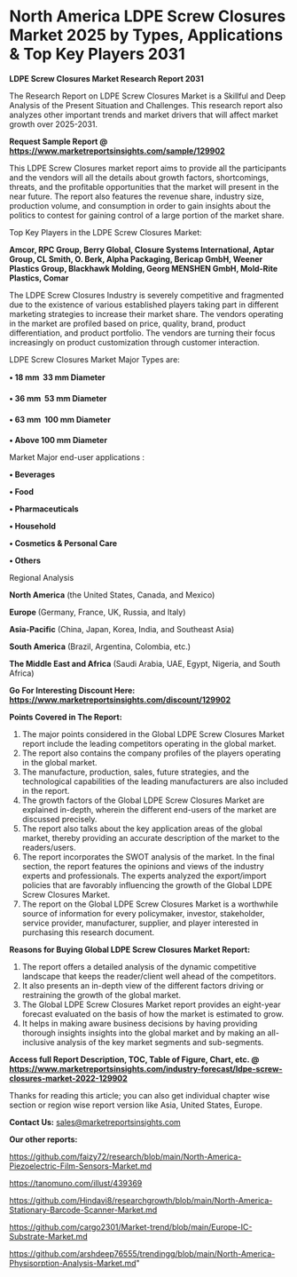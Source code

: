 # North America LDPE Screw Closures Market 2025 by Types, Applications & Top Key Players 2031

<strong>LDPE Screw Closures Market Research Report 2031</strong>

The Research Report on LDPE Screw Closures Market is a Skillful and Deep Analysis of the Present Situation and Challenges. This research report also analyzes other important trends and market drivers that will affect market growth over 2025-2031.

<strong>Request Sample Report @ <a href=https://www.marketreportsinsights.com/sample/129902>https://www.marketreportsinsights.com/sample/129902</a></strong>

This LDPE Screw Closures market report aims to provide all the participants and the vendors will all the details about growth factors, shortcomings, threats, and the profitable opportunities that the market will present in the near future. The report also features the revenue share, industry size, production volume, and consumption in order to gain insights about the politics to contest for gaining control of a large portion of the market share.

Top Key Players in the LDPE Screw Closures Market:

<strong>Amcor, RPC Group, Berry Global, Closure Systems International, Aptar Group, CL Smith, O. Berk, Alpha Packaging, Bericap GmbH, Weener Plastics Group, Blackhawk Molding, Georg MENSHEN GmbH, Mold-Rite Plastics, Comar</strong>

The LDPE Screw Closures Industry is severely competitive and fragmented due to the existence of various established players taking part in different marketing strategies to increase their market share. The vendors operating in the market are profiled based on price, quality, brand, product differentiation, and product portfolio. The vendors are turning their focus increasingly on product customization through customer interaction.

LDPE Screw Closures Market Major Types are:

<strong>• 18 mm  33 mm Diameter

• 36 mm  53 mm Diameter

• 63 mm  100 mm Diameter

• Above 100 mm Diameter</strong>

Market Major end-user applications :

<strong>• Beverages

• Food

• Pharmaceuticals

• Household

• Cosmetics & Personal Care

• Others</strong>

Regional Analysis

</u><strong><b>North America</b></strong> (the United States, Canada, and Mexico)

<strong><b>Europe </b></strong>(Germany, France, UK, Russia, and Italy)

<strong><b>Asia-Pacific</b></strong> (China, Japan, Korea, India, and Southeast Asia)

<strong><b>South America</b></strong> (Brazil, Argentina, Colombia, etc.)

<strong><b>The Middle East and Africa</b></strong> (Saudi Arabia, UAE, Egypt, Nigeria, and South Africa)

<strong>Go For Interesting Discount Here: <a href=https://www.marketreportsinsights.com/discount/129902>https://www.marketreportsinsights.com/discount/129902</a></strong>

<strong>Points Covered in The Report:</strong>
<ol>
  <li>The major points considered in the Global LDPE Screw Closures Market report include the leading competitors operating in the global market.</li>
  <li>The report also contains the company profiles of the players operating in the global market.</li>
  <li>The manufacture, production, sales, future strategies, and the technological capabilities of the leading manufacturers are also included in the report.</li>
  <li>The growth factors of the Global LDPE Screw Closures Market are explained in-depth, wherein the different end-users of the market are discussed precisely.</li>
  <li>The report also talks about the key application areas of the global market, thereby providing an accurate description of the market to the readers/users.</li>
  <li>The report incorporates the SWOT analysis of the market. In the final section, the report features the opinions and views of the industry experts and professionals. The experts analyzed the export/import policies that are favorably influencing the growth of the Global LDPE Screw Closures Market.</li>
  <li>The report on the Global LDPE Screw Closures Market is a worthwhile source of information for every policymaker, investor, stakeholder, service provider, manufacturer, supplier, and player interested in purchasing this research document.</li>
</ol>
<strong>Reasons for Buying Global LDPE Screw Closures Market Report:</strong>

<ol>
  <li>The report offers a detailed analysis of the dynamic competitive landscape that keeps the reader/client well ahead of the competitors.</li>
  <li>It also presents an in-depth view of the different factors driving or restraining the growth of the global market.</li>
  <li>The Global LDPE Screw Closures Market report provides an eight-year forecast evaluated on the basis of how the market is estimated to grow.</li>
  <li>It helps in making aware business decisions by having providing thorough insights insights into the global market and by making an all-inclusive analysis of the key market segments and sub-segments.</li>
</ol>
<strong>Access full Report Description, TOC, Table of Figure, Chart, etc. @ <a href=https://www.marketreportsinsights.com/industry-forecast/ldpe-screw-closures-market-2022-129902>https://www.marketreportsinsights.com/industry-forecast/ldpe-screw-closures-market-2022-129902</a></strong>


Thanks for reading this article; you can also get individual chapter wise section or region wise report version like Asia, United States, Europe.

<strong>Contact Us:</strong>
sales@marketreportsinsights.com

<strong>Our other reports:</strong>

<a href=https://github.com/faizy72/research/blob/main/North-America-Piezoelectric-Film-Sensors-Market.md>https://github.com/faizy72/research/blob/main/North-America-Piezoelectric-Film-Sensors-Market.md</a>

<a href=https://tanomuno.com/illust/439369>https://tanomuno.com/illust/439369</a>

<a href=https://github.com/Hindavi8/researchgrowth/blob/main/North-America-Stationary-Barcode-Scanner-Market.md>https://github.com/Hindavi8/researchgrowth/blob/main/North-America-Stationary-Barcode-Scanner-Market.md</a>

<a href=https://github.com/cargo2301/Market-trend/blob/main/Europe-IC-Substrate-Market.md>https://github.com/cargo2301/Market-trend/blob/main/Europe-IC-Substrate-Market.md</a>

<a href=https://github.com/arshdeep76555/trendingg/blob/main/North-America-Physisorption-Analysis-Market.md>https://github.com/arshdeep76555/trendingg/blob/main/North-America-Physisorption-Analysis-Market.md</a>"
